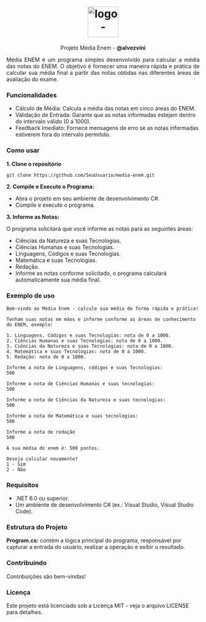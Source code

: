<h1 align="center"> <img src="https://github.com/user-attachments/assets/fc82d243-ffc9-4ec3-befd-4f01f7b9e6ff" alt="logo-repositorio" height="80" widht="80" /></h1> 
<p align="center"> Projeto Média Enem - <b>@alvezvini</b></p>
<p align="justify">Média ENEM é um programa simples desenvolvido para calcular a média das notas do ENEM. O objetivo é fornecer uma maneira rápida e prática de calcular sua média final a partir das notas obtidas nas diferentes áreas de avaliação do exame.

</p>

### Funcionalidades

- Cálculo de Média: Calcula a média das notas em cinco áreas do ENEM.
- Validação de Entrada: Garante que as notas informadas estejam dentro do intervalo válido (0 a 1000).
- Feedback Imediato: Fornece mensagens de erro se as notas informadas estiverem fora do intervalo permitido.

### Como usar

<b> 1. Clone o repositório </b>
```bash
git clone https://github.com/SeuUsuario/media-enem.git
```

<b> 2. Compile e Execute o Programa: </b>

- Abra o projeto em seu ambiente de desenvolvimento C#.
- Compile e execute o programa.

<b> 3. Informe as Notas: </b>

O programa solicitará que você informe as notas para as seguintes áreas:

- Ciências da Natureza e suas Tecnologias.
- Ciências Humanas e suas Tecnologias.
- Linguagens, Códigos e suas Tecnologias.
- Matemática e suas Tecnologias.
- Redação.
- Informe as notas conforme solicitado, o programa calculará automaticamente sua média final.

### Exemplo de uso


```
Bem-vindo ao Média Enem - calcule sua média de forma rápida e prática!

Tenham suas notas em mãos e informe conforme as áreas de conhecimento do ENEM, exemplo:

1. Linguagens, Códigos e suas Tecnologias: nota de 0 a 1000.
2. Ciências Humanas e suas Tecnologias: nota de 0 a 1000.
3. Ciências da Natureza e suas Tecnologias: nota de 0 a 1000.
4. Matemática e suas Tecnologias: nota de 0 a 1000.
5. Redação: nota de 0 a 1000.

Informe a nota de Linguagens, códigos e suas Tecnologias:
500

Informe a nota de Ciências Humanas e suas tecnologias:
500

Informe a nota de Ciências da Natureza e suas tecnologias:
500

Informe a nota de Matemática e suas tecnologias:
500

Informe a nota de redação
500

A sua média do enem é: 500 pontos.

Deseja calcular novamente?
1 - Sim
2 - Não
```
### Requisitos
- .NET 6.0 ou superior.
- Um ambiente de desenvolvimento C# (ex.: Visual Studio, Visual Studio Code).

### Estrutura do Projeto
<strong> Program.cs:</strong>  contém a lógica principal do programa, responsável por capturar a entrada do usuário, realizar a operação e exibir o resultado.

### Contribuindo
Contribuições são bem-vindas! 

### Licença
Este projeto está licenciado sob a Licença MIT - veja o arquivo LICENSE para detalhes.

